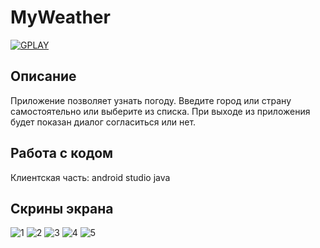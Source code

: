 # MyWeather

<a href="https://play.google.com/store/apps/details?id=com.dev_marinov.myweathernow"> ![GPLAY](https://user-images.githubusercontent.com/61028366/127751951-1b8e413b-ed07-4582-8550-d56ae601f112.png)
 >></a>
## Описание 
Приложение позволяет узнать погоду. 
Введите город или страну самостоятельно или выберите из списка. 
При выходе из приложения будет показан диалог согласиться или нет.

## Работа с кодом 
Клиентская часть: android studio java

## Скрины экрана 
![1](https://user-images.githubusercontent.com/61028366/149163131-7fac0e48-2b8e-4a56-bfad-c210e9e74c6a.jpg)
![2](https://user-images.githubusercontent.com/61028366/149163135-93ab41eb-664e-44e7-bf66-f239c331bd2c.jpg)
![3](https://user-images.githubusercontent.com/61028366/149163139-f0528c72-e0c4-4bb9-a84a-4b217aaa6a5b.jpg)
![4](https://user-images.githubusercontent.com/61028366/149163143-8c249345-c9cc-454e-b0a5-f8ebf190d83c.jpg)
![5](https://user-images.githubusercontent.com/61028366/149163145-7174ad2f-9424-4770-ae23-799735b8dace.jpg)
